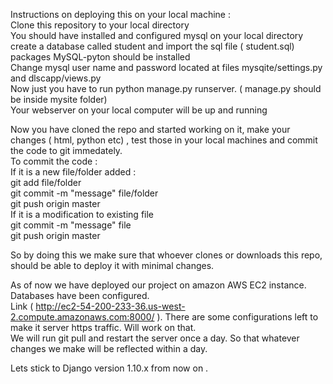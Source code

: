 Instructions on deploying this on your local machine :     
    Clone this repository to your local directory    
    You should have installed and configured mysql on your local directory     
    create a database called student and import the sql file ( student.sql)     
    packages MySQL-pyton should be installed     
    Change mysql user name and password located at files mysqite/settings.py and dlscapp/views.py     
    Now just you have to run python manage.py runserver. ( manage.py should be inside mysite folder)    
    Your webserver on your local computer will be up and running     

Now you have cloned the repo and started working on it, make your changes ( html, python etc) , test those in your local machines and commit the code to git immedately.     
To commit the code :    
If it is a new file/folder added :    
    git add file/folder    
    git commit -m "message" file/folder    
    git push origin master    
If it is a modification to existing file    
    git commit -m "message" file    
    git push origin master    

So by doing this we make sure that whoever clones or downloads this repo, should be able to deploy it with minimal changes.     

As of now we have deployed our project on amazon AWS EC2 instance. Databases have been configured.     
Link ( http://ec2-54-200-233-36.us-west-2.compute.amazonaws.com:8000/ ). There are some configurations left to make it server https traffic. Will work on that.     
We will run git pull and restart the server once a day. So that whatever changes we make will be reflected within a day.     

Lets stick to Django version 1.10.x from now on .     




